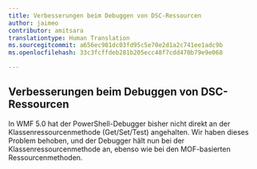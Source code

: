 ```yaml
---
title: Verbesserungen beim Debuggen von DSC-Ressourcen
author: jaimeo
contributor: amitsara
translationtype: Human Translation
ms.sourcegitcommit: a656ec981dc03fd95c5e70e2d1a2c741ee1adc9b
ms.openlocfilehash: 33c3fcffdeb281b205ecc48f7cdd470b79e9e068

---
```



## Verbesserungen beim Debuggen von DSC-Ressourcen

In WMF 5.0 hat der PowerShell-Debugger bisher nicht direkt an der Klassenressourcenmethode (Get/Set/Test) angehalten.
Wir haben dieses Problem behoben, und der Debugger hält nun bei der Klassenressourcenmethode an, ebenso wie bei den MOF-basierten Ressourcenmethoden.



<!--HONumber=Oct16_HO1-->


